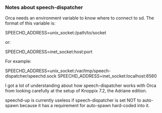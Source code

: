 ### Notes about speech-dispatcher

Orca needs an environment variable to know where to connect to sd.  The format 
of this variable is:

SPEECHD_ADDRESS=unix_socket:/path/to/socket

or:

SPEECHD_ADDRESS=inet_socket:host:port

For example:

SPEECHD_ADDRESS=unix_socket:/var/tmp/speech-dispatcher/speechd.sock
SPEECHD_ADDRESS=inet_socket:localhost:6560

I got a lot of understanding about how speech-dispatcher works with Orca from
looking carefully at the setup of Knoppix 7.2, the Adriane edition.

speechd-up is currently useless if speech-dispatcher is set NOT to auto-spawn 
because it has a requirement for auto-spawn hard-coded into it.













